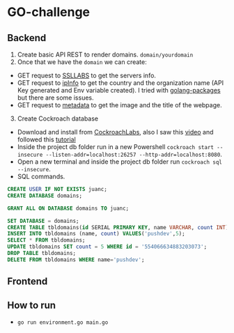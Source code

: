 # GO-challenge

## Backend

1. Create basic API REST to render domains. `domain/yourdomain`
2. Once that we have the `domain` we can create:
* GET request to [SSLLABS](https://api.ssllabs.com/) to get the servers info.
* GET request to [ipInfo](https://ipinfo.io/) to get the country and the organization name (API Key generated and Env variable created). I tried with [golang-packages]("github.com/likexian/whois-go") but there are some issues.
* GET request to [metadata](https://home.urlmeta.org/) to get the image and the title of the webpage.

3. Create Cockroach database
* Download and install from [CockroachLabs](https://www.cockroachlabs.com/docs/stable/build-a-go-app-with-cockroachdb-gorm.html), also I saw this [video](https://www.youtube.com/watch?v=6x9b0t-j1mM) and followed this [tutorial](https://kb.objectrocket.com/cockroachdb/how-to-retrieve-cockroachdb-record-using-golang-web-app-561)
* Inside the project db folder run in a new Powershell `cockroach start --insecure --listen-addr=localhost:26257 --http-addr=localhost:8080`.
* Open a new terminal and inside the project db folder run `cockroach sql --insecure`.
* SQL commands.

```sql
CREATE USER IF NOT EXISTS juanc;
CREATE DATABASE domains;

GRANT ALL ON DATABASE domains TO juanc;

SET DATABASE = domains;
CREATE TABLE tbldomains(id SERIAL PRIMARY KEY, name VARCHAR, count INT);
INSERT INTO tbldomains (name, count) VALUES('pushdev',5);
SELECT * FROM tbldomains;
UPDATE tbldomains SET count = 5 WHERE id = '554066634883203073';
DROP TABLE tbldomains;
DELETE FROM tbldomains WHERE name='pushdev';
```

## Frontend

## How to run 

* `go run environment.go main.go`